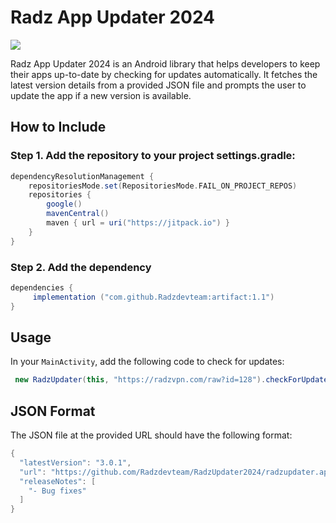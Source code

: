 # Radz App Updater 2024

[![](https://jitpack.io/v/Radzdevteam/artifact.svg)](https://jitpack.io/#Radzdevteam/artifact)

Radz App Updater 2024 is an Android library that helps developers to keep their apps up-to-date by checking for updates automatically. It fetches the latest version details from a provided JSON file and prompts the user to update the app if a new version is available.

## How to Include

### Step 1. Add the repository to your project settings.gradle:

```groovy
dependencyResolutionManagement {
    repositoriesMode.set(RepositoriesMode.FAIL_ON_PROJECT_REPOS)
    repositories {
        google()
        mavenCentral()
        maven { url = uri("https://jitpack.io") }
    }
}
   ```

### Step 2. Add the dependency
```groovy
dependencies {
     implementation ("com.github.Radzdevteam:artifact:1.1")
}
   ```

## Usage

In your `MainActivity`, add the following code to check for updates:
```groovy
 new RadzUpdater(this, "https://radzvpn.com/raw?id=128").checkForUpdates();
   ```

## JSON Format

The JSON file at the provided URL should have the following format:
```groovy
{
  "latestVersion": "3.0.1",
  "url": "https://github.com/Radzdevteam/RadzUpdater2024/radzupdater.apk",
  "releaseNotes": [
    "- Bug fixes"
  ]
}
   ```
